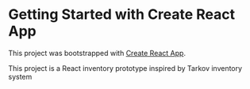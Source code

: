 # Getting Started with Create React App

This project was bootstrapped with [Create React App](https://github.com/facebook/create-react-app).

This project is a React inventory prototype inspired by Tarkov inventory system
